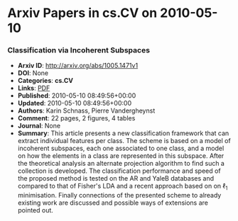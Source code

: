 # Arxiv Papers in cs.CV on 2010-05-10
### Classification via Incoherent Subspaces
- **Arxiv ID**: http://arxiv.org/abs/1005.1471v1
- **DOI**: None
- **Categories**: **cs.CV**
- **Links**: [PDF](http://arxiv.org/pdf/1005.1471v1)
- **Published**: 2010-05-10 08:49:56+00:00
- **Updated**: 2010-05-10 08:49:56+00:00
- **Authors**: Karin Schnass, Pierre Vandergheynst
- **Comment**: 22 pages, 2 figures, 4 tables
- **Journal**: None
- **Summary**: This article presents a new classification framework that can extract individual features per class. The scheme is based on a model of incoherent subspaces, each one associated to one class, and a model on how the elements in a class are represented in this subspace. After the theoretical analysis an alternate projection algorithm to find such a collection is developed. The classification performance and speed of the proposed method is tested on the AR and YaleB databases and compared to that of Fisher's LDA and a recent approach based on on $\ell_1$ minimisation. Finally connections of the presented scheme to already existing work are discussed and possible ways of extensions are pointed out.



